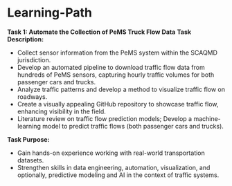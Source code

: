 # Learning-Path

**Task 1: Automate the Collection of PeMS Truck Flow Data**
**Task Description:**
- Collect sensor information from the PeMS system within the SCAQMD jurisdiction.
- Develop an automated pipeline to download traffic flow data from hundreds of PeMS sensors, capturing hourly traffic volumes for both passenger cars and trucks.
- Analyze traffic patterns and develop a method to visualize traffic flow on roadways.
- Create a visually appealing GitHub repository to showcase traffic flow, enhancing visibility in the field.
- Literature review on traffic flow prediction models; Develop a machine-learning model to predict traffic flows (both passenger cars and trucks).

**Task Purpose:**
- Gain hands-on experience working with real-world transportation datasets. 
- Strengthen skills in data engineering, automation, visualization, and optionally, predictive modeling and AI in the context of traffic systems.
